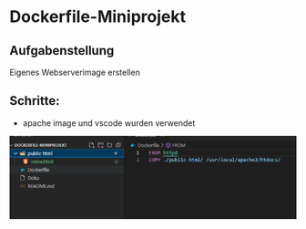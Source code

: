 # Dockerfile-Miniprojekt
## Aufgabenstellung
Eigenes Webserverimage erstellen

## Schritte:
* apache image und vscode wurden verwendet

![Verzeichnisse und Dockerfile](docker1.png)



